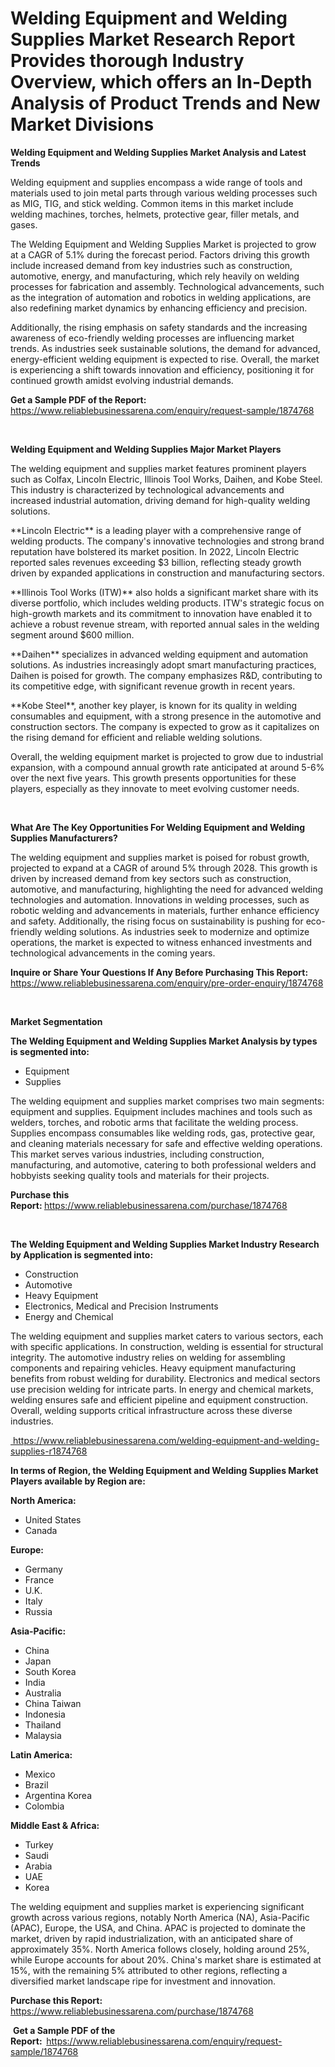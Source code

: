 <p><h1>Welding Equipment and Welding Supplies Market Research Report Provides thorough Industry Overview, which offers an In-Depth Analysis of Product Trends and New Market Divisions</h1></p><p><strong>Welding Equipment and Welding Supplies Market Analysis and Latest Trends</strong></p>
<p><p>Welding equipment and supplies encompass a wide range of tools and materials used to join metal parts through various welding processes such as MIG, TIG, and stick welding. Common items in this market include welding machines, torches, helmets, protective gear, filler metals, and gases.</p><p>The Welding Equipment and Welding Supplies Market is projected to grow at a CAGR of 5.1% during the forecast period. Factors driving this growth include increased demand from key industries such as construction, automotive, energy, and manufacturing, which rely heavily on welding processes for fabrication and assembly. Technological advancements, such as the integration of automation and robotics in welding applications, are also redefining market dynamics by enhancing efficiency and precision.</p><p>Additionally, the rising emphasis on safety standards and the increasing awareness of eco-friendly welding processes are influencing market trends. As industries seek sustainable solutions, the demand for advanced, energy-efficient welding equipment is expected to rise. Overall, the market is experiencing a shift towards innovation and efficiency, positioning it for continued growth amidst evolving industrial demands.</p></p>
<p><strong>Get a Sample PDF of the Report:&nbsp;</strong> <a href="https://www.reliablebusinessarena.com/enquiry/request-sample/1874768?utm_campaign=2102&utm_medium=2&utm_source=Github&utm_content=ia&utm_term=12042025&utm_id=welding-equipment-and-welding-supplies">https://www.reliablebusinessarena.com/enquiry/request-sample/1874768</a></p>
<p>&nbsp;</p>
<p><strong>Welding Equipment and Welding Supplies Major Market Players</strong></p>
<p><p>The welding equipment and supplies market features prominent players such as Colfax, Lincoln Electric, Illinois Tool Works, Daihen, and Kobe Steel. This industry is characterized by technological advancements and increased industrial automation, driving demand for high-quality welding solutions.</p><p>**Lincoln Electric** is a leading player with a comprehensive range of welding products. The company's innovative technologies and strong brand reputation have bolstered its market position. In 2022, Lincoln Electric reported sales revenues exceeding $3 billion, reflecting steady growth driven by expanded applications in construction and manufacturing sectors.</p><p>**Illinois Tool Works (ITW)** also holds a significant market share with its diverse portfolio, which includes welding products. ITW's strategic focus on high-growth markets and its commitment to innovation have enabled it to achieve a robust revenue stream, with reported annual sales in the welding segment around $600 million.</p><p>**Daihen** specializes in advanced welding equipment and automation solutions. As industries increasingly adopt smart manufacturing practices, Daihen is poised for growth. The company emphasizes R&D, contributing to its competitive edge, with significant revenue growth in recent years.</p><p>**Kobe Steel**, another key player, is known for its quality in welding consumables and equipment, with a strong presence in the automotive and construction sectors. The company is expected to grow as it capitalizes on the rising demand for efficient and reliable welding solutions.</p><p>Overall, the welding equipment market is projected to grow due to industrial expansion, with a compound annual growth rate anticipated at around 5-6% over the next five years. This growth presents opportunities for these players, especially as they innovate to meet evolving customer needs.</p></p>
<p>&nbsp;</p>
<p><strong>What Are The Key Opportunities For Welding Equipment and Welding Supplies Manufacturers?</strong></p>
<p><p>The welding equipment and supplies market is poised for robust growth, projected to expand at a CAGR of around 5% through 2028. This growth is driven by increased demand from key sectors such as construction, automotive, and manufacturing, highlighting the need for advanced welding technologies and automation. Innovations in welding processes, such as robotic welding and advancements in materials, further enhance efficiency and safety. Additionally, the rising focus on sustainability is pushing for eco-friendly welding solutions. As industries seek to modernize and optimize operations, the market is expected to witness enhanced investments and technological advancements in the coming years.</p></p>
<p><strong>Inquire or Share Your Questions If Any Before Purchasing This Report:</strong> <a href="https://www.reliablebusinessarena.com/enquiry/pre-order-enquiry/1874768?utm_campaign=2102&utm_medium=2&utm_source=Github&utm_content=ia&utm_term=12042025&utm_id=welding-equipment-and-welding-supplies">https://www.reliablebusinessarena.com/enquiry/pre-order-enquiry/1874768</a></p>
<p>&nbsp;</p>
<p><strong>Market Segmentation</strong></p>
<p><strong>The Welding Equipment and Welding Supplies Market Analysis by types is segmented into:</strong></p>
<p><ul><li>Equipment</li><li>Supplies</li></ul></p>
<p><p>The welding equipment and supplies market comprises two main segments: equipment and supplies. Equipment includes machines and tools such as welders, torches, and robotic arms that facilitate the welding process. Supplies encompass consumables like welding rods, gas, protective gear, and cleaning materials necessary for safe and effective welding operations. This market serves various industries, including construction, manufacturing, and automotive, catering to both professional welders and hobbyists seeking quality tools and materials for their projects.</p></p>
<p><strong>Purchase this Report:&nbsp;</strong><a href="https://www.reliablebusinessarena.com/purchase/1874768?utm_campaign=2102&utm_medium=2&utm_source=Github&utm_content=ia&utm_term=12042025&utm_id=welding-equipment-and-welding-supplies">https://www.reliablebusinessarena.com/purchase/1874768</a></p>
<p>&nbsp;</p>
<p><strong>The Welding Equipment and Welding Supplies Market Industry Research by Application is segmented into:</strong></p>
<p><ul><li>Construction</li><li>Automotive</li><li>Heavy Equipment</li><li>Electronics, Medical and Precision Instruments</li><li>Energy and Chemical</li></ul></p>
<p><p>The welding equipment and supplies market caters to various sectors, each with specific applications. In construction, welding is essential for structural integrity. The automotive industry relies on welding for assembling components and repairing vehicles. Heavy equipment manufacturing benefits from robust welding for durability. Electronics and medical sectors use precision welding for intricate parts. In energy and chemical markets, welding ensures safe and efficient pipeline and equipment construction. Overall, welding supports critical infrastructure across these diverse industries.</p></p>
<p><a href="https://www.reliablebusinessarena.com/welding-equipment-and-welding-supplies-r1874768?utm_campaign=2102&utm_medium=2&utm_source=Github&utm_content=ia&utm_term=12042025&utm_id=welding-equipment-and-welding-supplies">&nbsp;https://www.reliablebusinessarena.com/welding-equipment-and-welding-supplies-r1874768</a></p>
<p><strong>In terms of Region, the Welding Equipment and Welding Supplies Market Players available by Region are:</strong></p>
<p>
    <p> <strong> North America: </strong>
        <ul>
            <li>United States</li>
            <li>Canada</li>
        </ul>
        </p> 
    <p> <strong> Europe: </strong>
        <ul>
            <li>Germany</li>
            <li>France</li>
            <li>U.K.</li>
            <li>Italy</li>
            <li>Russia</li>
        </ul>
        </p> 
    <p> <strong> Asia-Pacific: </strong>
        <ul>
            <li>China</li>
            <li>Japan</li>
            <li>South Korea</li>
            <li>India</li>
            <li>Australia</li>
            <li>China Taiwan</li>
            <li>Indonesia</li>
            <li>Thailand</li>
            <li>Malaysia</li>
        </ul>
        </p> 
    <p> <strong> Latin America: </strong>
        <ul>
            <li>Mexico</li>
            <li>Brazil</li>
            <li>Argentina Korea</li>
            <li>Colombia</li>
        </ul>
        </p> 
    <p> <strong> Middle East & Africa: </strong>
        <ul>
            <li>Turkey</li>
            <li>Saudi</li>
            <li>Arabia</li>
            <li>UAE</li>
            <li>Korea</li>
        </ul>
    </p>
    </p>
<p><p>The welding equipment and supplies market is experiencing significant growth across various regions, notably North America (NA), Asia-Pacific (APAC), Europe, the USA, and China. APAC is projected to dominate the market, driven by rapid industrialization, with an anticipated share of approximately 35%. North America follows closely, holding around 25%, while Europe accounts for about 20%. China's market share is estimated at 15%, with the remaining 5% attributed to other regions, reflecting a diversified market landscape ripe for investment and innovation.</p></p>
<p><strong>Purchase this Report: </strong><a href="https://www.reliablebusinessarena.com/purchase/1874768?utm_campaign=2102&utm_medium=2&utm_source=Github&utm_content=ia&utm_term=12042025&utm_id=welding-equipment-and-welding-supplies">https://www.reliablebusinessarena.com/purchase/1874768</a></p>
<p>&nbsp;<strong>Get a Sample PDF of the Report:&nbsp;&nbsp;</strong><a href="https://www.reliablebusinessarena.com/enquiry/request-sample/1874768?utm_campaign=2102&utm_medium=2&utm_source=Github&utm_content=ia&utm_term=12042025&utm_id=welding-equipment-and-welding-supplies">https://www.reliablebusinessarena.com/enquiry/request-sample/1874768</a></p>
<p><strong></strong></p>
<p><p></p><p></p><p></p></p>